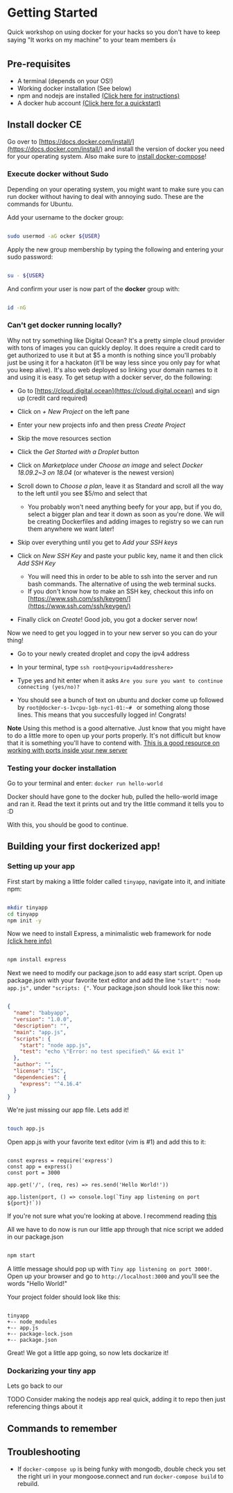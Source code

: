 # Getting Started

Quick workshop on using docker for your hacks so you don't have to keep saying "It works on my machine" to your team members :thumbsup:

## Pre-requisites
- A terminal (depends on your OS!)
- Working docker installation (See below)
- npm and nodejs are installed [(Click here for instructions)](https://www.npmjs.com/get-npm)
- A docker hub account [(Click here for a quickstart)](https://docs.docker.com/docker-hub/)

## Install docker CE

Go over to [https://docs.docker.com/install/](https://docs.docker.com/install/) and install the version of docker you need for your operating system. Also make sure to [install docker-compose](https://docs.docker.com/compose/install/)!

### Execute docker without Sudo

Depending on your operating system, you might want to make sure you can run docker without having to deal with annoying sudo. These are the commands for Ubuntu.

Add your username to the docker group:

``` bash

sudo usermod -aG ocker ${USER}

```

Apply the new group membership by typing the following and entering your sudo password:

``` bash

su - ${USER}

```

And confirm your user is now part of the **docker** group with:

``` bash

id -nG

```

### Can't get docker running locally?

Why not try something like Digital Ocean? It's a pretty simple cloud provider with tons of images you can quickly deploy. It does require a credit card to get authorized to use it but at $5 a month is nothing since you'll probably just be using it for a hackaton (it'll be way less since you only pay for what you keep alive). It's also web deployed so linking your domain names to it and using it is easy. To get setup with a docker server, do the following:

- Go to [https://cloud.digital.ocean](https://cloud.digital.ocean) and sign up (credit card required)

- Click on *+ New Project* on the left pane

- Enter your new projects info and then press *Create Project*

- Skip the move resources section

- Click the *Get Started with a Droplet* button

- Click on *Marketplace* under *Choose an image* and select *Docker 18.09.2~3 on 18.04* (or whatever is the newest version)

- Scroll down to *Choose a plan*, leave it as Standard and scroll all the way to the left until you see $5/mo and select that

  - You probably won't need anything beefy for your app, but if you do, select a bigger plan and tear it down as soon as you're done. We will be creating Dockerfiles and adding images to registry so we can run them anywhere we want later!

- Skip over everything until you get to *Add your SSH keys*

- Click on *New SSH Key* and paste your public key, name it and then click *Add SSH Key*

  - You will need this in order to be able to ssh into the server and run bash commands. The alternative of using the web terminal sucks.
  - If you don't know how to make an SSH key, checkout this info on [https://www.ssh.com/ssh/keygen/](https://www.ssh.com/ssh/keygen/)

- Finally click on *Create*! Good job, you got a docker server now!

Now we need to get you logged in to your new server so you can do your thing!

- Go to your newly created droplet and copy the ipv4 address

- In your terminal, type `ssh root@<youripv4addresshere>`

- Type yes and hit enter when it asks `Are you sure you want to continue connecting (yes/no)?`

- You should see a bunch of text on ubuntu and docker come up followed by `root@docker-s-1vcpu-1gb-nyc1-01:~# ` or something along those lines. This means that you succesfully logged in! Congrats!

**Note** Using this method is a good alternative. Just know that you might have to do a little more to open up your ports properly. It's not difficult but know that it is something you'll have to contend with. [This is a good resource on working with ports inside your new server](https://bobcares.com/blog/digitalocean-open-port-8080/)


### Testing your docker installation

Go to your terminal and enter: `docker run hello-world`

Docker should have gone to the docker hub, pulled the hello-world image and ran it. Read the text it prints out and try the little command it tells you to :D

With this, you should be good to continue.

## Building your first dockerized app!
### Setting up your app
First start by making a little folder called `tinyapp`, navigate into it, and initiate npm:

```bash

mkdir tinyapp
cd tinyapp
npm init -y

```

Now we need to install Express, a minimalistic web framework for node [(click here info)](https://expressjs.com)

```bash

npm install express

```

Next we need to modify our package.json to add easy start script. Open up package.json with your favorite text editor and add the line `"start": "node app.js",` under `"scripts: {"`. Your package.json should look like this now:

```json

{
  "name": "babyapp",
  "version": "1.0.0",
  "description": "",
  "main": "app.js",
  "scripts": {
    "start": "node app.js",
    "test": "echo \"Error: no test specified\" && exit 1"
  },
  "author": "",
  "license": "ISC",
  "dependencies": {
    "express": "^4.16.4"
  }
}


```

We're just missing our app file. Lets add it!

```bash

touch app.js

```

Open app.js with your favorite text editor (vim is #1) and add this to it:

```nodejs

const express = require('express')
const app = express()
const port = 3000

app.get('/', (req, res) => res.send('Hello World!'))

app.listen(port, () => console.log(`Tiny app listening on port ${port}!`))

```

If you're not sure what you're looking at above. I recommend reading [this](https://expressjs.com/en/starter/hello-world.html)

All we have to do now is run our little app through that nice script we added in our package.json

```bash

npm start

```

A little message should pop up with `Tiny app listening on port 3000!`. Open up your browser and go to `http://localhost:3000` and you'll see the words "Hello World!"

Your project folder should look like this:

```ASCII

tinyapp
+-- node_modules
+-- app.js
+-- package-lock.json
+-- package.json

```

Great! We got a little app going, so now lets dockarize it!

### Dockarizing your tiny app

Lets go back to our

TODO Consider making the nodejs app real quick, adding it to repo then just referencing things about it

## Commands to remember


## Troubleshooting

- If `docker-compose up` is being funky with mongodb, double check you set the right uri in your mongoose.connect and run `docker-compose build` to rebuild.